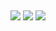 <!-- ### Hi there 👋 -->
<!-- 
**CaioRibeiroDev/CaioRibeiroDev** is a ✨ _special_ ✨ repository because its `README.md` (this file) appears on your GitHub profile.

Here are some ideas to get you started:

- 🔭 I’m currently working on ...
- 🌱 I’m currently learning ...
- 👯 I’m looking to collaborate on ...
- 🤔 I’m looking for help with ...
- 💬 Ask me about ...
- 📫 How to reach me: ...
- 😄 Pronouns: ...
- ⚡ Fun fact: ...
 --> 

<!-- <img height="160em" src="https://github-readme-stats.vercel.app/api/top-langs/?username=caioribeirodev&layout=compact&langs_count=7&theme=dark"/> -->

</div>

<!--  <div style="display: inline_block;"><br>
 <img align="center" alt="caioribeirodev-JS" height="30" width="40" src="https://cdn.jsdelivr.net/gh/devicons/devicon/icons/javascript/javascript-original.svg">
 <img align="center" alt="caioribeirodev-TS" height="30" width="40" src="https://cdn.jsdelivr.net/gh/devicons/devicon/icons/typescript/typescript-original.svg">
 <img align="center" alt="caioribeirodev-REACT" height="30" width="40" src="https://cdn.jsdelivr.net/gh/devicons/devicon/icons/react/react-original.svg">
 <img align="center" alt="caioribeirodev-NODE" height="30" width="40" src="https://cdn.jsdelivr.net/gh/devicons/devicon/icons/nodejs/nodejs-original.svg">
 <img align="center" alt="caioribeirodev-HTML5" height="30" width="40" src="https://cdn.jsdelivr.net/gh/devicons/devicon/icons/html5/html5-original.svg" />
 <img align="center" alt="caioribeirodev-CSS3" height="30" width="40" src="https://cdn.jsdelivr.net/gh/devicons/devicon/icons/css3/css3-original.svg">
 <img align="center" alt="caioribeirodev-DOCKER" height="30" width="40" src="https://cdn.jsdelivr.net/gh/devicons/devicon/icons/docker/docker-original.svg">
 <img align="center" alt="caioribeirodev-MYSQL" height="30" width="40" src="https://cdn.jsdelivr.net/gh/devicons/devicon/icons/mysql/mysql-original.svg">
</div> -->
  
  ##
 
<div>  
  <a href="https://instagram.com/caioribeiro.dev" target="_blank"><img src="https://img.shields.io/badge/-Instagram-%23E4405F?style=for-the-badge&logo=instagram&logoColor=white" target="_blank"></a>
  <a href = "mailto:caioribeirodev@gmail.com"><img src="https://img.shields.io/badge/-Gmail-%23333?style=for-the-badge&logo=gmail&logoColor=white" target="_blank"></a>
  <a href="https://www.linkedin.com/in/caioribeirodev" target="_blank"><img src="https://img.shields.io/badge/-LinkedIn-%230077B5?style=for-the-badge&logo=linkedin&logoColor=white" target="_blank"></a> 
</div>

<!--  ![Snake animation](https://github.com/CaioRibeiroDev/CaioRibeiroDev/blob/output/github-contribution-grid-snake.svg) -->
